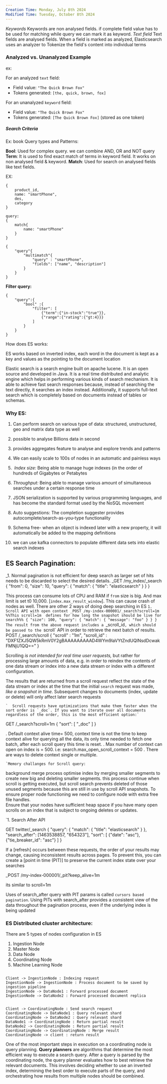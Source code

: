 ```yaml
---
Creation Time: Monday, July 8th 2024
Modified Time: Tuesday, October 8th 2024
---
```

_Keywords_ Keywords are non analysed fields. if complete field value has to be used for matching while query we can mark it as keyword.
_Text field_ Text fields are analysed fields. When a field is marked as analyzed, Elasticsearch uses an analyzer to
Tokenize the field's content into individual terms
### Analyzed vs. Unanalyzed Example
ex: 

For an analyzed `text` field:

- Field value: `"The Quick Brown Fox"`
- Tokens generated: `[the, quick, brown, fox]`

For an unanalyzed `keyword` field:

- Field value: `"The Quick Brown Fox"`
- Tokens generated: `[The Quick Brown Fox]` (stored as one token)

##### Search Criteria
Ex: book 
Query types and Patterns:

**Bool**: Used for complex query.  we can combine AND, OR and NOT query 
**Term**:  It is used to find exact match of terms in keyword field. It works on non analysed field & keyword.
**Match**:  Used for  search on analysed fields like text fields.

EX: 
```
{
	product_id,
	name: "smartPhone",
	des,
	category
}
```

```
query:
{
	match{
		name: "smartPhone"
	}
}
```

```
{
	"query"{
		"multimatch"{
			"query" : "smartPhone",
			"fields": ["name", "description"]
		}
	}
}
```


**Filter query:**

```
{
	"query":{
		"bool" :{
			"filter": [
				{"term":{"in-stock":"true"}},
				{"range":{"rating":{"gt:4}}}
			]
		}
	}
}
```


How does ES works:

ES works based on inverted index, each word in the document is kept as a key and values as the pointing to the document location

Elastic search is a search engine built on apache lucene. It is an open source and developed in Java. It is a real time distributed and analytic engine which helps in performing various kinds of search mechanism. It is able to achieve fast search responses because, instead of searching the text directly, it searches an index instead. Additionally, it supports full-text search which is completely based on documents instead of tables or schemas.


### Why ES:
1. Can perform search on various type of data: 
structured, unstructured, geo and matrix data type as well

2. possible to analyse Billions data in second
3. provides aggregates feature to analyse and explore trends and patterns
4. We can easily scale to 100s of nodes in an automatic and painless ways
5.  _Index size:_ Being able to manage huge indexes (in the order of hundreds of Gigabytes or Petabytes
6. _Throughput:_ Being able to manage various amount of simultaneous searches under a certain response time
7. JSON serialization is supported by various programming languages, and has become the standard format used by the NoSQL movement
8. Auto suggestions: The completion suggester provides autocomplete/search-as-you-type functionality
9. Schema free- when an object is indexed later with a new property, it will automatically be added to the mapping definitions
10. we can use kafka connectors to populate different data sets into elastic search indexes




## ES Search Pagination:
_1. Normal pagination is not efficient for deep search as larger set of hits needs to be discarded to select the desired details.
	_GET /my_index/_search { "from": 0, "size": 10, "query": { "match": { "title": "elasticsearch" } } }

This process can consume lots of CPU and RAM if `from` size is big. And max limit is set t0 10,000. [`index.max_result_window`]. This can cause crash of nodes as well. 
There are other 2 ways of doing deep searching in ES
`1. Scroll API with open context
	_POST /my-index-000001/_search?scroll=1m  %%This scroll=1m  defines for how long the snapshot should be live for search%%
		{
		  "size": 100,
		  "query": {
		    "match": {
		      "message": "foo"
		    }
		  }
		}
		The result from the above request includes a `_scroll_id`, which should be passed to the `scroll` API in order to retrieve the next batch of results.
		POST /_search/scroll                                                               [](https://www.elastic.co/guide/en/elasticsearch/reference/current/paginate-search-results.html#CO218-1)
		{
		  "scroll" : "1m",                                                                 [](https://www.elastic.co/guide/en/elasticsearch/reference/current/paginate-search-results.html#CO218-2)
		  "scroll_id" : "DXF1ZXJ5QW5kRmV0Y2gBAAAAAAAAAD4WYm9laVYtZndUQlNsdDcwakFMNjU1QQ==" [](https://www.elastic.co/guide/en/elasticsearch/reference/current/paginate-search-results.html#CO218-3)
		}

Scrolling _is not intended for real time user requests,_ but rather for processing large amounts of data, e.g. in order to reindex the contents of one data stream or index into a new data stream or index with a different configuration.

The results that are returned from a scroll request reflect the state of the data stream or index at the time that the initial `search` request was made, _like a snapshot in time_. Subsequent changes to documents (index, update or delete) will only affect later search requests

	`  Scroll requests have optimizations that make them faster when the sort order is `_doc`. If you want to iterate over all documents regardless of the order, this is the most efficient option:`
GET /_search?scroll=1m
{
  "sort": [
    "_doc"
  ]
}

. Default context alive time= 500, context time is not the time to keep context alive for querying all the data, its only time needed to fetch one batch, after each scroll query this time is reset.
. Max number of context can open on index is = 500. i.e: search.max_open_scroll_context = 500
. There are ways to delete context single or multiple.

	`Memory challanges for Scroll query:
background merge process optimise index by merging smaller segments to create new big and deleting smaller segments. this process continue when scroll is getting executed, but scroll search prevents deleted of those unused segments because this are still in use by scroll API snapshots.  To ensure proper node functioning we need to configure node with extra free file handles.  
Ensure that your nodes have sufficient heap space if you have many open scrolls on an index that is subject to ongoing deletes or updates.

`1. Search After API 

GET twitter/_search
{
    "query": {
        "match": {
            "title": "elasticsearch"
        }
    },
    "search_after": [1463538857, "654323"],
    "sort": [
        {"date": "asc"},
        {"tie_breaker_id": "asc"}
    ]
}

If a [refresh] occurs between these requests, the order of your results may change, causing inconsistent results across pages. To prevent this, you can create a [point in time (PIT)] to preserve the current index state over your searches

_POST /my-index-000001/_pit?keep_alive=1m

its similar to scroll=1m

Uses of search_after query with PIT params is called `cursors based pagination`. Using PITs with search_after provides a consistent view of the data throughout the pagination process, even if the underlying index is being updated


### ES Distributed cluster architecture:
There are 5 types of nodes configuration in ES
1. Ingestion Node
2. Master Node
3. Data Node
4. Coordinating Node
5. Machine Learning Node

```plantuml

Client -> IngestionNode : Indexing request
IngestionNode -> IngestionNode : Process document to be saved by ingestion pipeline
IngestionNode -> DataNode1 : Forward processed document
IngestionNode -> DataNode2 : Forward processed document replica


Client -> CoordinatingNode : Send search request
CoordinatingNode -> DataNode1 : Query relevant shard
CoordinatingNode -> DataNode2 : Query relevant shard
DataNode1 -> CoordinatingNode : Return partial result
DataNode2 -> CoordinatingNode : Return partial result
CoordinatingNode -> CoordinatingNode : Merge result
CoordinatingNode -> client : return result

```
One of the most important steps in execution on a coordinating node is query planning. **Query planners** are algorithms that determine the most efficient way to execute a search query. After a query is parsed by the coordinating node, the query planner evaluates how to best retrieve the relevant documents. This involves deciding whether to use an inverted index, determining the best order to execute parts of the query, and orchestrating how results from multiple nodes should be combined.


